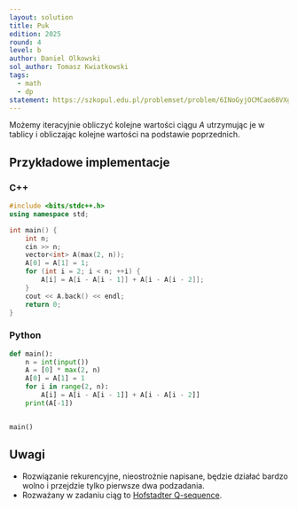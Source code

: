 ```yaml
---
layout: solution
title: Puk
edition: 2025
round: 4
level: b
author: Daniel Olkowski
sol_author: Tomasz Kwiatkowski
tags:
  - math
  - dp
statement: https://szkopul.edu.pl/problemset/problem/6INoGyjOCMCao68VXg0rPNIy/site/
---
```


Możemy iteracyjnie obliczyć kolejne wartości ciągu $A$ utrzymując je w tablicy i obliczając kolejne wartości na podstawie poprzednich.

## Przykładowe implementacje

### C++

```cpp
#include <bits/stdc++.h>
using namespace std;

int main() {
    int n;
    cin >> n;
    vector<int> A(max(2, n));
    A[0] = A[1] = 1;
    for (int i = 2; i < n; ++i) {
        A[i] = A[i - A[i - 1]] + A[i - A[i - 2]];
    }
    cout << A.back() << endl;
    return 0;
}
```

### Python

```py
def main():
    n = int(input())
    A = [0] * max(2, n)
    A[0] = A[1] = 1
    for i in range(2, n):
        A[i] = A[i - A[i - 1]] + A[i - A[i - 2]]
    print(A[-1])


main()
```

## Uwagi

- Rozwiązanie rekurencyjne, nieostrożnie napisane, będzie działać bardzo wolno i przejdzie tylko pierwsze dwa podzadania. 
- Rozważany w zadaniu ciąg to [Hofstadter Q-sequence](https://oeis.org/A005185).
